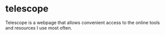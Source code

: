 # telescope
Telescope is a webpage that allows convenient access to the online tools and resources I use most often.
